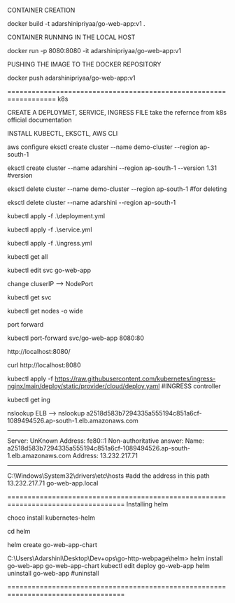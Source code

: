 CONTAINER CREATION

docker build -t adarshinipriyaa/go-web-app:v1 .

CONTAINER RUNNING IN THE LOCAL HOST

docker run -p 8080:8080 -it adarshinipriyaa/go-web-app:v1

PUSHING THE IMAGE TO THE DOCKER REPOSITORY

docker push adarshinipriyaa/go-web-app:v1

==================================================================
k8s

CREATE A DEPLOYMET, SERVICE, INGRESS FILE
take the refernce from k8s official documentation

INSTALL KUBECTL, EKSCTL, AWS CLI

aws configure
eksctl create cluster --name demo-cluster --region ap-south-1

eksctl create cluster --name adarshini --region ap-south-1 --version 1.31 #version

eksctl delete cluster --name demo-cluster --region ap-south-1 #for deleting

eksctl delete cluster --name adarshini --region ap-south-1

kubectl apply -f .\deployment.yml

kubectl apply -f .\service.yml

kubectl apply -f .\ingress.yml

kubectl get all

kubectl edit svc go-web-app

change cluserIP --> NodePort

kubectl get svc

kubectl get nodes -o wide

port forward

kubectl port-forward svc/go-web-app 8080:80

http://localhost:8080/

curl http://localhost:8080

kubectl apply -f https://raw.githubusercontent.com/kubernetes/ingress-nginx/main/deploy/static/provider/cloud/deploy.yaml #INGRESS controller

kubectl get ing

nslookup ELB --> nslookup a2518d583b7294335a555194c851a6cf-1089494526.ap-south-1.elb.amazonaws.com

---

Server: UnKnown
Address: fe80::1
Non-authoritative answer:
Name: a2518d583b7294335a555194c851a6cf-1089494526.ap-south-1.elb.amazonaws.com
Address: 13.232.217.71

---

C:\Windows\System32\drivers\etc\hosts #add the address in this path
13.232.217.71 go-web-app.local

===================================================================================
Installing helm

choco install kubernetes-helm

cd helm

helm create go-web-app-chart

C:\Users\Adarshini\Desktop\Dev+ops\go-http-webpage\helm> helm install go-web-app go-web-app-chart
kubectl edit deploy go-web-app
helm uninstall go-web-app #uninstall

===================================================================================
